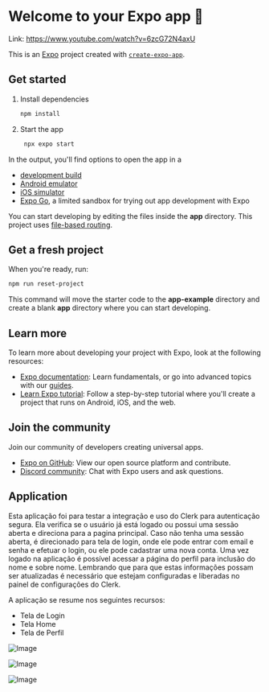 # Welcome to your Expo app 👋

Link: https://www.youtube.com/watch?v=6zcG72N4axU

This is an [Expo](https://expo.dev) project created with [`create-expo-app`](https://www.npmjs.com/package/create-expo-app).

## Get started

1. Install dependencies

   ```bash
   npm install
   ```

2. Start the app

   ```bash
    npx expo start
   ```

In the output, you'll find options to open the app in a

- [development build](https://docs.expo.dev/develop/development-builds/introduction/)
- [Android emulator](https://docs.expo.dev/workflow/android-studio-emulator/)
- [iOS simulator](https://docs.expo.dev/workflow/ios-simulator/)
- [Expo Go](https://expo.dev/go), a limited sandbox for trying out app development with Expo

You can start developing by editing the files inside the **app** directory. This project uses [file-based routing](https://docs.expo.dev/router/introduction).

## Get a fresh project

When you're ready, run:

```bash
npm run reset-project
```

This command will move the starter code to the **app-example** directory and create a blank **app** directory where you can start developing.

## Learn more

To learn more about developing your project with Expo, look at the following resources:

- [Expo documentation](https://docs.expo.dev/): Learn fundamentals, or go into advanced topics with our [guides](https://docs.expo.dev/guides).
- [Learn Expo tutorial](https://docs.expo.dev/tutorial/introduction/): Follow a step-by-step tutorial where you'll create a project that runs on Android, iOS, and the web.

## Join the community

Join our community of developers creating universal apps.

- [Expo on GitHub](https://github.com/expo/expo): View our open source platform and contribute.
- [Discord community](https://chat.expo.dev): Chat with Expo users and ask questions.

## Application

Esta aplicação foi para testar a integração e uso do Clerk para autenticação segura.
Ela verifica se o usuário já está logado ou possui uma sessão aberta e direciona para a pagina principal.
Caso não tenha uma sessão aberta, é direcionado para tela de login, onde ele pode entrar com email e senha e efetuar o login, ou ele pode cadastrar uma nova conta.
Uma vez logado na aplicação é possível acessar a página do perfil para inclusão do nome e sobre nome.
Lembrando que para que estas informações possam ser atualizadas é necessário que estejam configuradas e liberadas no painel de configurações do Clerk.

A aplicação se resume nos seguintes recursos:

- Tela de Login
- Tela Home
- Tela de Perfil

![Image](https://github.com/user-attachments/assets/a0fd4fd9-1791-4720-9753-261f1e11fcde)

![Image](https://github.com/user-attachments/assets/47940713-fbb4-4e8f-8445-d9df5adefe03)

![Image](https://github.com/user-attachments/assets/584e3768-1915-4fa2-a127-f79683478f15)
